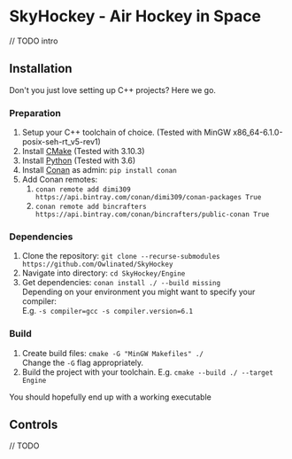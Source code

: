 # SkyHockey - Air Hockey in Space

// TODO intro

## Installation

Don't you just love setting up C++ projects? Here we go.

### Preparation

1. Setup your C++ toolchain of choice. (Tested with MinGW x86_64-6.1.0-posix-seh-rt_v5-rev1)
2. Install [CMake](https://cmake.org/download/) (Tested with 3.10.3)
3. Install [Python](https://www.python.org/downloads/) (Tested with 3.6)
4. Install [Conan](https://www.conan.io/downloads.html) as admin: `pip install conan`
5. Add Conan remotes:
   1. `conan remote add dimi309 https://api.bintray.com/conan/dimi309/conan-packages True`
   2. `conan remote add bincrafters https://api.bintray.com/conan/bincrafters/public-conan True`

### Dependencies

1. Clone the repository: `git clone --recurse-submodules https://github.com/Owlinated/SkyHockey`
2. Navigate into directory: `cd SkyHockey/Engine`
3. Get dependencies: `conan install ./ --build missing`  
Depending on your environment you might want to specify your compiler:  
E.g. `-s compiler=gcc -s compiler.version=6.1`

### Build

1. Create build files: `cmake -G "MinGW Makefiles" ./`  
Change the `-G` flag appropriately.
2. Build the project with your toolchain. E.g. `cmake --build ./ --target Engine`

You should hopefully end up with a working executable

## Controls
// TODO